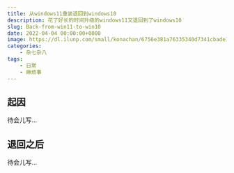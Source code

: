 ```yaml
---
title: 从windows11重装退回到windows10
description: 花了好长的时间升级的windows11又退回到了windows10
slug: Back-from-win11-to-win10
date: 2022-04-04 00:00:00+0000
image: https://dl.ilunp.com/small/konachan/6756e381a76335340d7341cbade105b1.jpg
categories:
    - 杂七杂八
tags:
    - 日常
    - 麻烦事
---
```


## 起因

待会儿写...

## 退回之后

待会儿写...
